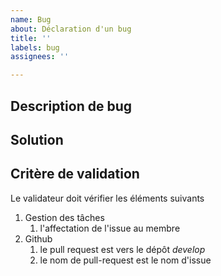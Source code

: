 ```yaml
---
name: Bug
about: Déclaration d'un bug
title: ''
labels: bug
assignees: ''

---
```


## Description de bug


## Solution 



##  Critère de validation

Le validateur doit vérifier les éléments suivants 

1. Gestion des tâches 
   1. l'affectation de l'issue au membre
2. Github
   1. le pull request est vers le dépôt *develop*
   2. le nom de pull-request est le nom d'issue 
